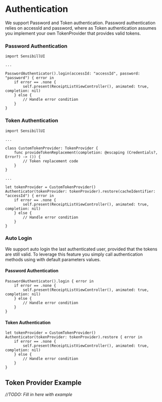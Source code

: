 # Authentication
We support Password and Token authentication. Password authentication relies on accessId and password, where as Token authentication assumes you implement your own TokenProvider that provides valid tokens.

### Password Authentication
```
import SensibillUI

...

PasswordAuthenticator().login(accessId: "accessId", password: "password") { error in
    if error == .none {
        self.present(ReceiptListViewController(), animated: true, completion: nil)
    } else {
        // Handle error condition
    }
}
```

### Token Authentication
```
import SensibillUI

...

class CustomTokenProvider: TokenProvider {
    func provideTokenReplacement(completion: @escaping (Credentials?, Error?) -> ()) {
        // Token replacement code
    }
}

...

let tokenProvider = CustomTokenProvider()
Authenticator(tokenProvider: tokenProvider).restore(cacheIdentifier: "accessId") { error in
    if error == .none {
        self.present(ReceiptListViewController(), animated: true, completion: nil)
    } else {
        // Handle error condition
    }
}
```

### Auto Login
We support auto login the last authenticated user, provided that the tokens are still valid. To leverage this feature you simply call authentication methods using with default parameters values.

#### Password Authentication
```
PasswordAuthenticator().login { error in
    if error == .none {
        self.present(ReceiptListViewController(), animated: true, completion: nil)
    } else {
        // Handle error condition
    }
}
```

#### Token Authentication
```
let tokenProvider = CustomTokenProvider()
Authenticator(tokenProvider: tokenProvider).restore { error in
    if error == .none {
        self.present(ReceiptListViewController(), animated: true, completion: nil)
    } else {
        // Handle error condition
    }
}
```

## Token Provider Example
*//TODO: Fill in here with example*
